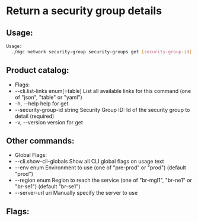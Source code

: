 # Return a security group details

## Usage:
```bash
Usage:
  ./mgc network security-group security-groups get [security-group-id] [flags]
```

## Product catalog:
- Flags:
- --cli.list-links enum[=table]   List all available links for this command (one of "json", "table" or "yaml")
- -h, --help                          help for get
- --security-group-id string      Security Group ID: Id of the security group to detail (required)
- -v, --version                       version for get

## Other commands:
- Global Flags:
- --cli.show-cli-globals   Show all CLI global flags on usage text
- --env enum               Environment to use (one of "pre-prod" or "prod") (default "prod")
- --region enum            Region to reach the service (one of "br-mgl1", "br-ne1" or "br-se1") (default "br-se1")
- --server-url uri         Manually specify the server to use

## Flags:
```bash

```

